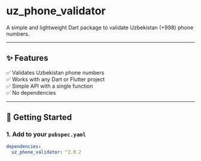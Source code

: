# uz_phone_validator

A simple and lightweight Dart package to validate Uzbekistan (+998) phone numbers.

---

## ✨ Features

✅ Validates Uzbekistan phone numbers  
✅ Works with any Dart or Flutter project  
✅ Simple API with a single function  
✅ No dependencies  

---

## 🚀 Getting Started

### 1. Add to your `pubspec.yaml`

```yaml
dependencies:
  uz_phone_validator: ^2.0.2
